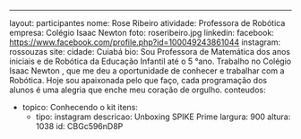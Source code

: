 ---
layout: participantes
nome: Rose Ribeiro
atividade: Professora de Robótica
empresa: Colégio Isaac Newton
foto: roseribeiro.jpg
linkedin: 
facebook: https://www.facebook.com/profile.php?id=100049243861044
instagram: rossouzas
site: 
cidade: Cuiabá 
bio: Sou Professora de Matemática dos anos iniciais e de Robótica da Educação Infantil até o 5 °ano. Trabalho no Colégio Isaac Newton , que me deu  a oportunidade de conhecer e trabalhar com a Robótica. Hoje sou apaixonada pelo que faço, cada programação dos alunos é  uma alegria que enche meu coração de orgulho.
conteudos:
  - topico: Conhecendo o kit
    itens: 
      - tipo: instagram
        descricao: Unboxing SPIKE Prime
        largura: 900
        altura: 1038
        id: CBGc596nD8P

